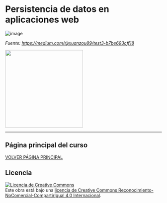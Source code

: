 # Persistencia de datos en aplicaciones web

![image](https://github.com/user-attachments/assets/b65c3e22-5aa2-4c79-b880-bc5f6bfadbc8)


*Fuente: https://medium.com/@xuanzou89/test3-b7be693cff18*

<img src="https://github.com/user-attachments/assets/beee5849-099c-4bc6-ab5e-14b7437052c4" height="250px"/>

___

## Página principal del curso
[VOLVER PÁGINA PRINCIPAL](https://github.com/profeMelola/DWES-00-2024-25)

## Licencia

<a rel="license" href="http://creativecommons.org/licenses/by-nc-sa/4.0/"><img alt="Licencia de Creative Commons" style="border-width:0" src="https://i.creativecommons.org/l/by-nc-sa/4.0/88x31.png" /></a><br />Este obra está bajo una <a rel="license" href="http://creativecommons.org/licenses/by-nc-sa/4.0/">licencia de Creative Commons Reconocimiento-NoComercial-CompartirIgual 4.0 Internacional</a>.
